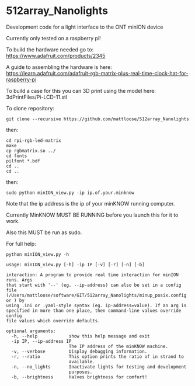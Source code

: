 # 512array_Nanolights
Development code for a light interface to the ONT minION device

Currently only tested on a raspberry pi!

To build the hardware needed go to: https://www.adafruit.com/products/2345

A guide to assembling the hardware is here: https://learn.adafruit.com/adafruit-rgb-matrix-plus-real-time-clock-hat-for-raspberry-pi

To build a case for this you can 3D print using the model here: 3dPrintFiles/Pi-LCD-11.stl

To clone repository:

	git clone --recursive https://github.com/mattloose/512array_Nanolights

then:

	cd rpi-rgb-led-matrix
	make
	cp rgbmatrix.so ../
	cd fonts
	pilfont *.bdf
	cd ..
	cd ..

then:

	sudo python minION_view.py -ip ip.of.your.minknow

Note that the ip address is the ip of your minKNOW running computer.

Currently MinKNOW MUST BE RUNNING before you launch this for it to work. 

Also this MUST be run as sudo.

For full help:

	python minION_view.py -h
	
	usage: minION_view.py [-h] -ip IP [-v] [-r] [-n] [-b]

	interaction: A program to provide real time interaction for minION runs. Args
	that start with '--' (eg. --ip-address) can also be set in a config file
	(/Users/mattloose/software/GIT/512array_Nanolights/minup_posix.config or ) by
	using .ini or .yaml-style syntax (eg. ip-address=value). If an arg is
	specified in more than one place, then command-line values override config
	file values which override defaults.

	optional arguments:
	  -h, --help            show this help message and exit
	  -ip IP, --ip-address IP
	                        The IP address of the minKNOW machine.
	  -v, --verbose         Display debugging information.
	  -r, --ratio           This option prints the ratio of in strand to
	                        available.
	  -n, --no_lights       Inactivate lights for testing and development
	                        purposes.
	  -b, --brightness      Halves brightness for comfort!
	


